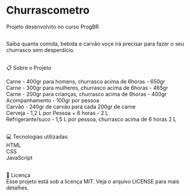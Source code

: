 # Churrascometro

Projeto desenvolvito no curso ProgBR

##
Saiba quanta comida, bebida e carvão voçe irá precisar para fazer o seu churrasco sem desperdício.

##
📋 Sobre o Projeto

Carne - 400gr para homens, churrasco acima  de 6horas - 650gr<br>
Carne - 300gr para mulheres, churrasco acima  de 6horas - 465gr<br>
Carne - 200gr para crianças, churrasco acima  de 6horas - 400gr<br>
Acompanhamento - 100gr por pessoa<br>
Carvão - 240gr de carvão para cada 200gr de carne<br>
Cerveja - 1,2 L por Pessoa + 6 horas - 2 L<br>
Refrigerante/suco - 1,5 L por pessoa, churrasco acima de 6 horas 2 L<br>

##
💻 Tecnologias utilizadas:<br>
HTML<br>
CSS<br>
JavaScript<br>

##
📕 Licença<br>
Esse projeto está sob a licença MIT. Veja o arquivo LICENSE para mais detalhes.
